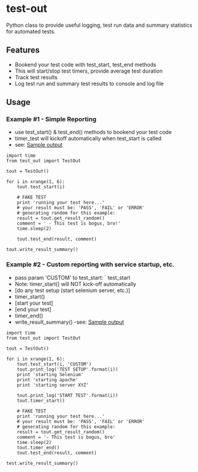 test-out
========

Python class to provide useful logging, test run data and summary statistics for automated tests.

## Features
- Bookend your test code with test_start, test_end methods
- This will start/stop test timers, provide average test duration
- Track test results
- Log test run and summary test results to console and log file


## Usage

### Example \#1 - Simple Reporting 
- use test_start() & test_end() methods to bookend your test code
- timer_test will kickoff automatically when test_start is called
- see: [Sample output](https://github.com/rpappalax/test-out/blob/master/Examples/console_log_simple.txt)

```
import time
from test_out import TestOut 

tout = TestOut()

for i in xrange(1, 6):
    tout.test_start(i)
    
    # FAKE TEST
    print 'running your test here...'
    # your result must be: 'PASS', 'FAIL' or 'ERROR'
    # generating random for this example:
    result = tout.get_result_random()
    comment = ' - This test is bogus, bro!'
    time.sleep(2)
    
    tout.test_end(result, comment)
    
tout.write_result_summary()
```

### Example \#2 - Custom reporting with service startup, etc. 
- pass param 'CUSTOM' to test_start: ` test_start 
- Note: timer_start() will NOT kick-off automatically
- \[do any test setup (start selenium server, etc.)\]
- timer_start()
- \[start your test\]
- \[end your test\]
- timer_end()
- write_result_summary()
-see: [Sample output](https://github.com/rpappalax/test-out/blob/master/Examples/console_log_custom.txt)

```
import time
from test_out import TestOut 

tout = TestOut()

for i in xrange(1, 6):
    tout.test_start(i, 'CUSTOM')
    tout.print_log('TEST SETUP'.format(i))
    print 'starting Selenium'
    print 'starting apache'
    print 'starting server XYZ'
    
    tout.print_log('START TEST'.format(i))
    tout.timer_start()

    # FAKE TEST
    print 'running your test here...'
    # your result must be: 'PASS', 'FAIL' or 'ERROR'
    # generating random for this example:
    result = tout.get_result_random()
    comment = '- This test is bogus, bro'
    time.sleep(2)
    tout.timer_end()
    tout.test_end(result, comment)

test.write_result_summary()
```